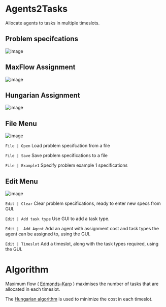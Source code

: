 # Agents2Tasks

Allocate agents to tasks in multiple timeslots.


## Problem specifcations

![image](https://github.com/JamesBremner/Agents2Tasks/assets/2046227/25c3d5a4-8316-462f-8bbf-0c66e4cbd677)

## MaxFlow Assignment

![image](https://github.com/JamesBremner/Agents2Tasks/assets/2046227/fa074f44-8cbe-4885-bc46-13a779c2152c)

## Hungarian Assignment

![image](https://github.com/JamesBremner/Agents2Tasks/assets/2046227/0712c46f-fae4-4a5b-801d-9591721f6185)

## File Menu

![image](https://github.com/JamesBremner/Agents2Tasks/assets/2046227/d3c8e81c-4020-4cb4-83e0-272b24a80b1b)

`File | Open`  Load problem specifcation from a file

`File | Save`  Save problem specifications to a file

`File | Example1` Specify problem example 1 specifications

## Edit Menu

![image](https://github.com/JamesBremner/Agents2Tasks/assets/2046227/a757bd30-3c70-440c-8ff4-deff422cbac3)

`Edit | Clear` Clear problem specifications, ready to enter new specs from GUI.

`Edit | Add task type`  Use GUI to add a task type.

`Edit |  Add Agent` Add an agent with assignment cost and task types the agent can be assigned to, using the GUI.

`Edit | Timeslot` Add a timeslot, along with the task types required, using the GUI.


# Algorithm

Maximum flow ( [Edmonds–Karp](https://en.wikipedia.org/wiki/Edmonds%E2%80%93Karp_algorithm) ) maximises the number of tasks that are allocated in each timeslot.

The [Hungarian algorithm]( https://en.wikipedia.org/wiki/Hungarian_algorithm) is used to minimize the cost in each timeslot.





